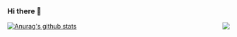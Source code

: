 ### Hi there 👋

<a href="#">
<img align="right" src='https://github-readme-stats.vercel.app/api/top-langs/?username=kcqnly&layout=compact'>
</a>

[![Anurag's github stats](https://github-readme-stats.vercel.app/api?username=kcqnly&show_icons=true&theme=dark)](https://github.com/anuraghazra/github-readme-stats)
